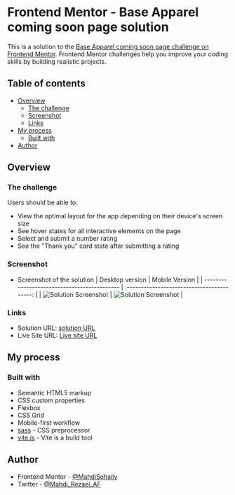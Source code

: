 # Frontend Mentor - Base Apparel coming soon page solution

This is a solution to the [Base Apparel coming soon page challenge on Frontend Mentor](https://www.frontendmentor.io/challenges/base-apparel-coming-soon-page-5d46b47f8db8a7063f9331a0). Frontend Mentor challenges help you improve your coding skills by building realistic projects. 

## Table of contents

- [Overview](#overview)
  - [The challenge](#the-challenge)
  - [Screenshot](#screenshot)
  - [Links](#links)
- [My process](#my-process)
  - [Built with](#built-with)
- [Author](#author)

## Overview

### The challenge

Users should be able to:

- View the optimal layout for the app depending on their device's screen size
- See hover states for all interactive elements on the page
- Select and submit a number rating
- See the "Thank you" card state after submitting a rating

### Screenshot

- Screenshot of the solution
| Desktop version                              |               Mobile Version                |
| -------------------------------------------- | :-----------------------------------------: |
| ![Solution Screenshot](./design/desktop.png) | ![Solution Screenshot](./design/mobile.png) |

### Links

- Solution URL: [solution URL](https://www.frontendmentor.io/solutions/baseapparelcomingsoonpage-AQ4t40o8ut)
- Live Site URL: [Live site URL](https://mahdisohaily.github.io/Base-Apparel-coming-soon-page/)

## My process

### Built with

- Semantic HTML5 markup
- CSS custom properties
- Flexbox
- CSS Grid
- Mobile-first workflow
- [sass](https://sass-lang.com/) - CSS preprocessor
- [vite.js](https://vitejs.dev/) - Vite is a build tool
## Author

- Frontend Mentor - [@MahdiSohaily](https://www.frontendmentor.io/profile/MahdiSohaily)
- Twitter - [@Mahdi_Rezaei_AF](https://twitter.com/Mahdi_Rezaei_AF)
